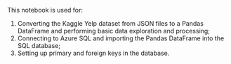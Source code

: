 This notebook is used for:

1. Converting the Kaggle Yelp dataset from JSON files to a Pandas DataFrame and performing basic data exploration and processing;
2. Connecting to Azure SQL and importing the Pandas DataFrame into the SQL database;
3. Setting up primary and foreign keys in the database.
